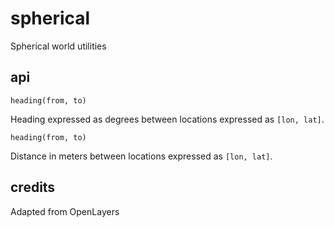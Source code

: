 # spherical

Spherical world utilities

## api

`heading(from, to)`

Heading expressed as degrees between locations expressed as `[lon, lat]`.

`heading(from, to)`

Distance in meters between locations expressed as `[lon, lat]`.

## credits

Adapted from OpenLayers
